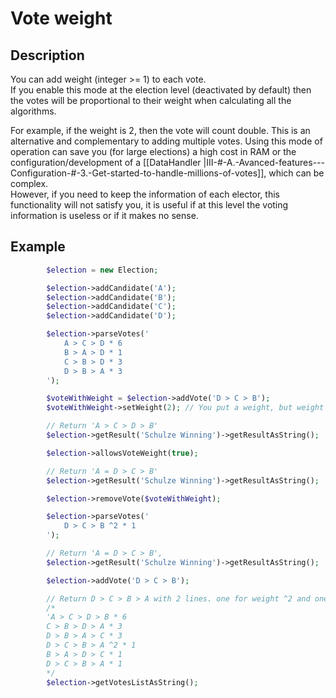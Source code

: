 # Vote weight

## Description

You can add weight (integer >= 1) to each vote.  
If you enable this mode at the election level (deactivated by default) then the votes will be proportional to their weight when calculating all the algorithms.   

For example, if the weight is 2, then the vote will count double. This is an alternative and complementary to adding multiple votes. Using this mode of operation can save you (for large elections) a high cost in RAM or the configuration/development of a [[DataHandler |III-#-A.-Avanced-features---Configuration-#-3.-Get-started-to-handle-millions-of-votes]], which can be complex.  
However, if you need to keep the information of each elector, this functionality will not satisfy you, it is useful if at this level the voting information is useless or if it makes no sense.

## Example

```php
        $election = new Election;

        $election->addCandidate('A');
        $election->addCandidate('B');
        $election->addCandidate('C');
        $election->addCandidate('D');

        $election->parseVotes('
            A > C > D * 6
            B > A > D * 1
            C > B > D * 3
            D > B > A * 3
        ');

        $voteWithWeight = $election->addVote('D > C > B');
        $voteWithWeight->setWeight(2); // You put a weight, but weight still no allowes at election level.

        // Return 'A > C > D > B'
        $election->getResult('Schulze Winning')->getResultAsString();

        $election->allowsVoteWeight(true);

        // Return 'A = D > C > B'
        $election->getResult('Schulze Winning')->getResultAsString();

        $election->removeVote($voteWithWeight);

        $election->parseVotes('
            D > C > B ^2 * 1
        ');

        // Return 'A = D > C > B',
        $election->getResult('Schulze Winning')->getResultAsString();

        $election->addVote('D > C > B');

        // Return D > C > B > A with 2 lines. one for weight ^2 and one for force ^1
        /*
        'A > C > D > B * 6
        C > B > D > A * 3
        D > B > A > C * 3
        D > C > B > A ^2 * 1
        B > A > D > C * 1
        D > C > B > A * 1
        */
        $election->getVotesListAsString();
```
